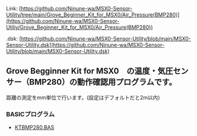 Link:
[https://github.com/Ninune-wa/MSX0-Sensor-Utility/tree/main/Grove_Beginner_Kit_for_MSX0/Air_Pressure(BMP280)](https://github.com/Ninune-wa/MSX0-Sensor-Utiliy/Grove_Beginner_Kit_for_MSX0/Air_Pressure(BMP280))

.dsk:
[https://github.com/Ninune-wa/MSX0-Sensor-Utility/blob/main/MSX0-Sensor-Utility.dsk](https://github.com/Ninune-wa/MSX0-Sensor-Utility/blob/main/MSX0-Sensor-Utility.dsk)
## Grove Begginner Kit for MSX0　の温度・気圧センサー（BMP280）の動作確認用プログラムです。

距離の測定をmm単位で行います。(設定はデフォルトだと2m以内)

### BASICプログラム
- [KTBMP280.BAS](https://github.com/Ninune-wa/MSX0-Sensor-Utility/blob/main/Grove_Beginner_Kit_for_MSX0/Air_Pressure(BMP280)/KTBMP280.BAS)

